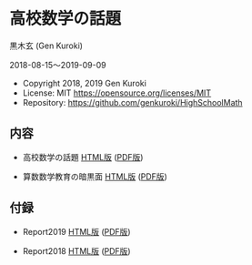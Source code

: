 # 高校数学の話題

黒木玄 (Gen Kuroki)

2018-08-15～2019-09-09

* Copyright 2018, 2019 Gen Kuroki
* License: MIT https://opensource.org/licenses/MIT
* Repository: https://github.com/genkuroki/HighSchoolMath

## 内容

* 高校数学の話題 [HTML版](http://nbviewer.jupyter.org/github/genkuroki/HighSchoolMath/blob/master/HighSchoolMath.ipynb) ([PDF版](https://genkuroki.github.io/documents/HighSchoolMath/HighSchoolMath.pdf))

* 算数数学教育の暗黒面 [HTML版](http://nbviewer.jupyter.org/github/genkuroki/HighSchoolMath/blob/master/MathEduDarkSide.ipynb) ([PDF版](https://genkuroki.github.io/documents/HighSchoolMath/MathEduDarkSide.pdf))

## 付録

* Report2019 [HTML版](http://nbviewer.jupyter.org/github/genkuroki/HighSchoolMath/blob/master/Report2019.ipynb) ([PDF版](https://genkuroki.github.io/documents/HighSchoolMath/Report2019.pdf))

* Report2018 [HTML版](http://nbviewer.jupyter.org/github/genkuroki/HighSchoolMath/blob/master/Report2018.ipynb) ([PDF版](https://genkuroki.github.io/documents/HighSchoolMath/Report2018.pdf))